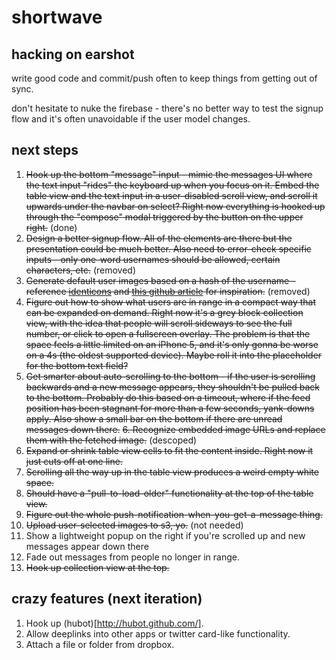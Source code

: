 shortwave
=======

hacking on earshot
---

write good code and commit/push often to keep things from getting out of sync.

don't hesitate to nuke the firebase - there's no better way to test the signup flow and it's often unavoidable if the user model changes.

next steps
---

1. ~~Hook up the bottom "message" input - mimic the messages UI where the text input "rides" the keyboard up when you focus on it. Embed the table view and the text input in a user-disabled scroll view, and scroll it upwards under the navbar on select? Right now everything is hooked up through the "compose" modal triggered by the button on the upper right.~~ (done)
2. ~~Design a better signup flow. All of the elements are there but the presentation could be much better. Also need to error-check specific inputs - only one-word usernames should be allowed, certain characters, etc.~~ (removed)
3. ~~Generate default user images based on a hash of the username - reference [identicons](http://en.wikipedia.org/wiki/Identicon) and [this github article](https://github.com/blog/1586-identicons) for inspiration.~~ (removed)
4. ~~Figure out how to show what users are in range in a compact way that can be expanded on demand. Right now it's a grey block collection view, with the idea that people will scroll sideways to see the full number, or click to open a fullscreen overlay. The problem is that the space feels a little limited on an iPhone 5, and it's only gonna be worse on a 4s (the oldest supported device). Maybe roll it into the placeholder for the bottom text field?~~
5. ~~Get smarter about auto-scrolling to the bottom - if the user is scrolling backwards and a new message appears, they shouldn't be pulled back to the bottom. Probably do this based on a timeout, where if the feed position has been stagnant for more than a few seconds, yank-downs apply. Also show a small bar on the bottom if there are unread messages down there.~~
~~6. Recognize embedded image URLs and replace them with the fetched image.~~ (descoped)
7. ~~Expand or shrink table view cells to fit the content inside. Right now it just cuts off at one line.~~
8. ~~Scrolling all the way up in the table view produces a weird empty white space.~~
9. ~~Should have a "pull-to-load-older" functionality at the top of the table view.~~
10. ~~Figure out the whole push-notification-when-you-get-a-message thing.~~
11. ~~Upload user-selected images to s3, yo.~~ (not needed)
12. Show a lightweight popup on the right if you're scrolled up and new messages appear down there
13. Fade out messages from people no longer in range.
14. ~~Hook up collection view at the top.~~


crazy features (next iteration)
---
1. Hook up (hubot)[http://hubot.github.com/].
2. Allow deeplinks into other apps or twitter card-like functionality.
3. Attach a file or folder from dropbox.

